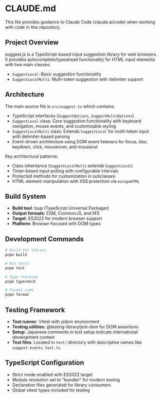 # CLAUDE.md

This file provides guidance to Claude Code (claude.ai/code) when working with code in this repository.

## Project Overview

suggest.js is a TypeScript-based input suggestion library for web browsers. It provides autocomplete/typeahead functionality for HTML input elements with two main classes:

- `SuggestLocal`: Basic suggestion functionality
- `SuggestLocalMulti`: Multi-token suggestion with delimiter support

## Architecture

The main source file is `src/suggest.ts` which contains:
- TypeScript interfaces (`SuggestOptions`, `SuggestMultiOptions`)
- `SuggestLocal` class: Core suggestion functionality with keyboard navigation, mouse events, and customizable styling
- `SuggestLocalMulti` class: Extends `SuggestLocal` for multi-token input with delimiter-based parsing
- Event-driven architecture using DOM event listeners for focus, blur, keydown, click, mouseover, and mouseout

Key architectural patterns:
- Class inheritance (`SuggestLocalMulti` extends `SuggestLocal`)
- Timer-based input polling with configurable intervals
- Protected methods for customization in subclasses
- HTML element manipulation with XSS protection via `escapeHTML`

## Build System

- **Build tool**: tsup (TypeScript Universal Packager)
- **Output formats**: ESM, CommonJS, and IIFE
- **Target**: ES2022 for modern browser support
- **Platform**: Browser-focused with DOM types

## Development Commands

```bash
# Build the library
pnpm build

# Run tests
pnpm test

# Type checking
pnpm typecheck

# Format code
pnpm format
```

## Testing Framework

- **Test runner**: Vitest with jsdom environment
- **Testing utilities**: @testing-library/jest-dom for DOM assertions
- **Setup**: Japanese comments in test setup indicate international development context
- **Test files**: Located in `test/` directory with descriptive names like `suggest-events.test.ts`

## TypeScript Configuration

- Strict mode enabled with ES2022 target
- Module resolution set to "bundler" for modern tooling
- Declaration files generated for library consumers
- Global vitest types included for testing
